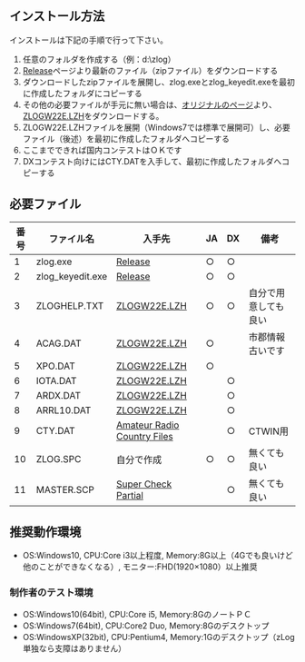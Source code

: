 ## インストール方法
インストールは下記の手順で行って下さい。
1. 任意のフォルダを作成する（例：d:\zlog）
1. [Release](https://github.com/jr8ppg/zLog/releases)ページより最新のファイル（zipファイル）をダウンロードする
1. ダウンロードしたzipファイルを展開し、zlog.exeとzlog_keyedit.exeを最初に作成したフォルダにコピーする
1. その他の必要ファイルが手元に無い場合は、[オリジナルのページ](http://www.zlog.org/zlog/zlogwin.html)より、[ZLOGW22E.LZH](http://www.zlog.org/zlog/ZLOGW22E.LZH)をダウンロードする。
1. ZLOGW22E.LZHファイルを展開（Windows7では標準で展開可）し、必要ファイル（後述）を最初に作成したフォルダへコピーする
1. ここまでできれば国内コンテストはＯＫです
1. DXコンテスト向けにはCTY.DATを入手して、最初に作成したフォルダへコピーする

## 必要ファイル
|番号|ファイル名|入手先|JA|DX|備考|
| --- | --- | --- | --- | --- | --- |
|1|zlog.exe|[Release](https://github.com/jr8ppg/zLog/releases)|○|○||
|2|zlog_keyedit.exe|[Release](https://github.com/jr8ppg/zLog/releases)|○|○||
|3|ZLOGHELP.TXT|[ZLOGW22E.LZH](http://www.zlog.org/zlog/ZLOGW22E.LZH)|○|○|自分で用意しても良い|
|4|ACAG.DAT|[ZLOGW22E.LZH](http://www.zlog.org/zlog/ZLOGW22E.LZH)|○||市郡情報古いです|
|5|XPO.DAT|[ZLOGW22E.LZH](http://www.zlog.org/zlog/ZLOGW22E.LZH)|○|||
|6|IOTA.DAT|[ZLOGW22E.LZH](http://www.zlog.org/zlog/ZLOGW22E.LZH)||○||
|7|ARDX.DAT|[ZLOGW22E.LZH](http://www.zlog.org/zlog/ZLOGW22E.LZH)||○||
|8|ARRL10.DAT|[ZLOGW22E.LZH](http://www.zlog.org/zlog/ZLOGW22E.LZH)||○||
|9|CTY.DAT|[Amateur Radio Country Files](https://www.country-files.com/contest/ct/)||○|CTWIN用|
|10|ZLOG.SPC|自分で作成|○|○|無くても良い|
|11|MASTER.SCP|[Super Check Partial](http://www.supercheckpartial.com/)||○|無くても良い|

## 推奨動作環境
* OS:Windows10, CPU:Core i3以上程度, Memory:8G以上（4Gでも良いけど他のことができなくなる）, モニター:FHD(1920×1080）以上推奨

### 制作者のテスト環境
* OS:Windows10(64bit), CPU:Core i5, Memory:8GのノートＰＣ
* OS:Windows7(64bit), CPU:Core2 Duo, Memory:8Gのデスクトップ
* OS:WindowsXP(32bit), CPU:Pentium4, Memory:1Gのデスクトップ（zLog単独なら支障はありません）
